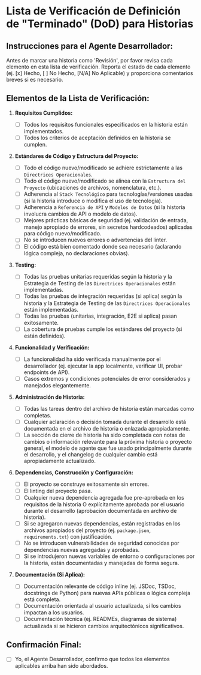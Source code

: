 # Lista de Verificación de Definición de "Terminado" (DoD) para Historias

## Instrucciones para el Agente Desarrollador:

Antes de marcar una historia como 'Revisión', por favor revisa cada elemento en esta lista de verificación. Reporta el estado de cada elemento (ej. [x] Hecho, [ ] No Hecho, [N/A] No Aplicable) y proporciona comentarios breves si es necesario.

## Elementos de la Lista de Verificación:

1.  **Requisitos Cumplidos:**

    - [ ] Todos los requisitos funcionales especificados en la historia están implementados.
    - [ ] Todos los criterios de aceptación definidos en la historia se cumplen.

2.  **Estándares de Código y Estructura del Proyecto:**

    - [ ] Todo el código nuevo/modificado se adhiere estrictamente a las `Directrices Operacionales`.
    - [ ] Todo el código nuevo/modificado se alinea con la `Estructura del Proyecto` (ubicaciones de archivos, nomenclatura, etc.).
    - [ ] Adherencia al `Stack Tecnológico` para tecnologías/versiones usadas (si la historia introduce o modifica el uso de tecnología).
    - [ ] Adherencia a `Referencia de API` y `Modelos de Datos` (si la historia involucra cambios de API o modelo de datos).
    - [ ] Mejores prácticas básicas de seguridad (ej. validación de entrada, manejo apropiado de errores, sin secretos hardcodeados) aplicadas para código nuevo/modificado.
    - [ ] No se introducen nuevos errores o advertencias del linter.
    - [ ] El código está bien comentado donde sea necesario (aclarando lógica compleja, no declaraciones obvias).

3.  **Testing:**

    - [ ] Todas las pruebas unitarias requeridas según la historia y la Estrategia de Testing de las `Directrices Operacionales` están implementadas.
    - [ ] Todas las pruebas de integración requeridas (si aplica) según la historia y la Estrategia de Testing de las `Directrices Operacionales` están implementadas.
    - [ ] Todas las pruebas (unitarias, integración, E2E si aplica) pasan exitosamente.
    - [ ] La cobertura de pruebas cumple los estándares del proyecto (si están definidos).

4.  **Funcionalidad y Verificación:**

    - [ ] La funcionalidad ha sido verificada manualmente por el desarrollador (ej. ejecutar la app localmente, verificar UI, probar endpoints de API).
    - [ ] Casos extremos y condiciones potenciales de error considerados y manejados elegantemente.

5.  **Administración de Historia:**
    - [ ] Todas las tareas dentro del archivo de historia están marcadas como completas.
    - [ ] Cualquier aclaración o decisión tomada durante el desarrollo está documentada en el archivo de historia o enlazada apropiadamente.
    - [ ] La sección de cierre de historia ha sido completada con notas de cambios o información relevante para la próxima historia o proyecto general, el modelo de agente que fue usado principalmente durante el desarrollo, y el changelog de cualquier cambio está apropiadamente actualizado.

6.  **Dependencias, Construcción y Configuración:**

    - [ ] El proyecto se construye exitosamente sin errores.
    - [ ] El linting del proyecto pasa.
    - [ ] Cualquier nueva dependencia agregada fue pre-aprobada en los requisitos de la historia O explícitamente aprobada por el usuario durante el desarrollo (aprobación documentada en archivo de historia).
    - [ ] Si se agregaron nuevas dependencias, están registradas en los archivos apropiados del proyecto (ej. `package.json`, `requirements.txt`) con justificación.
    - [ ] No se introducen vulnerabilidades de seguridad conocidas por dependencias nuevas agregadas y aprobadas.
    - [ ] Si se introdujeron nuevas variables de entorno o configuraciones por la historia, están documentadas y manejadas de forma segura.

7.  **Documentación (Si Aplica):**
    - [ ] Documentación relevante de código inline (ej. JSDoc, TSDoc, docstrings de Python) para nuevas APIs públicas o lógica compleja está completa.
    - [ ] Documentación orientada al usuario actualizada, si los cambios impactan a los usuarios.
    - [ ] Documentación técnica (ej. READMEs, diagramas de sistema) actualizada si se hicieron cambios arquitectónicos significativos.

## Confirmación Final:

- [ ] Yo, el Agente Desarrollador, confirmo que todos los elementos aplicables arriba han sido abordados.

